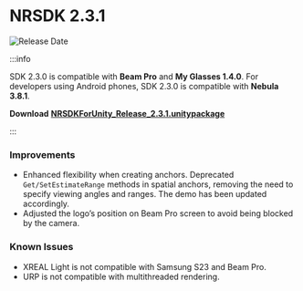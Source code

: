 # NRSDK 2.3.1
![Release Date](https://img.shields.io/badge/Release_Date-September_26,_2024-0080FF?style=flat&logoWidth=1)

:::info

SDK 2.3.0 is compatible with **Beam Pro** and **My Glasses 1.4.0**. For developers using Android phones, SDK 2.3.0 is compatible with **Nebula 3.8.1**.

**Download** [**NRSDKForUnity_Release_2.3.1.unitypackage**](https://public-resource.xreal.com/download/NRSDKForUnity_2.3.1_Release_20240926/NRSDKForUnityAndroid_2.3.1.unitypackage)

:::


### Improvements
  - Enhanced flexibility when creating anchors. Deprecated `Get/SetEstimateRange` methods in spatial anchors, removing the need to specify viewing angles and ranges. The demo has been updated accordingly.
  - Adjusted the logo’s position on Beam Pro screen to avoid being blocked by the camera.

### Known Issues

* XREAL Light is not compatible with Samsung S23 and Beam Pro.
* URP is not compatible with multithreaded rendering.





